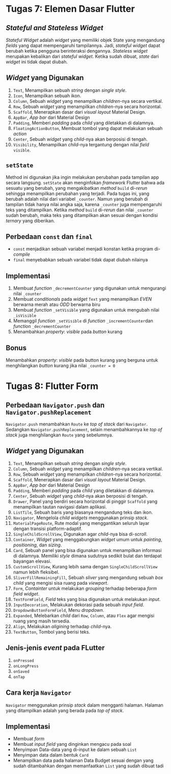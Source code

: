 # Tugas 7: Elemen Dasar Flutter

## *Stateful and Stateless Widget*

*Stateful Widget* adalah *widget* yang memiliki objek State yang mengandung *fields* yang dapat mempengaruhi tampilannya. Jadi, *stateful widget* dapat berubah ketika pengguna berinteraksi dengannya. 
*Stateless widget* merupakan kebalikan dari *stateful widget*. Ketika sudah dibuat, *state* dari *widget* ini tidak dapat diubah.

## *Widget* yang Digunakan

1. `Text`,
    Menampilkan sebuah *string* dengan *single style*.
2. `Icon`,
    Menampilkan sebuah ikon.
3. `Column`,
    Sebuah *widget* yang menampilkan *children*-nya secara vertikal.
4. `Row`,
    Sebuah *widget* yang menampilkan *children*-nya secara horizontal.
5. `Scaffold`,
    Menerapkan dasar dari *visual layout* Material Design.
6. `AppBar`,
    *App bar* dari Material Design
7. `Padding`,
    Memberi *padding* pada *child* yang diletakkan di dalamnya.
8. `FloatingActionButton`,
    Membuat tombol yang dapat melakukan sebuah *action*
9. `Center`,
    Sebuah *widget* yang *child*-nya akan berposisi di tengah.
10. `Visibility`,
    Menampilkan *child*-nya tergantung dengan nilai *field* `visible`.

## `setState`

Method ini digunakan jika ingin melakukan perubahan pada tampilan app secara langsung. `setState` akan menginfokan *framework* Flutter bahwa ada sesuatu yang berubah, yang mengakibatkan *method* `build` di-*rerun* sehingga menampilkan perubahan yang terjadi. Pada tugas ini, yang berubah adalah nilai dari variabel `_counter`. Namun yang berubah di tampilan tidak hanya nilai angka saja, karena `_counter` juga mempengaruhi teks yang ditampilkan. Ketika *method* `build` di-*rerun* dan nilai `_counter` sudah berubah, maka teks yang ditampilkan akan sesuai dengan kondisi *ternary* yang diberikan.

## Perbedaan `const` dan `final`

- `const` menjadikan sebuah variabel menjadi konstan ketika program di-*compile*
- `final` menyebabkan sebuah variabel tidak dapat diubah nilainya

## Implementasi

1. Membuat *function* `_decrementCounter` yang digunakan untuk mengurangi nilai `_counter`
2. Membuat *conditionals* pada *widget* `Text` yang menampilkan *EVEN* berwarna merah atau *ODD* berwarna biru
3. Membuat *function* `_setVisible` yang digunakan untuk mengubah nilai `_isVisible`
4. Memanggil *function* `_setVisible` di *function* `_incrementCounter`dan *function* `_decrementCounter`
5. Menambahkan *property*: *visible* pada *button* kurang

## Bonus

Menambahkan *property*: *visible* pada button kurang yang berguna untuk menghilangkan *button* kurang jika nilai `_counter = 0`

# Tugas 8: Flutter Form


##  Perbedaan `Navigator.push` dan `Navigator.pushReplacement`
`Navigator.push` menambahkan `Route` ke *top of stack* dari `Navigator`. Sedangkan `Navigator.pushReplacement`, selain menambahkannya ke *top of stack* juga menghilangkan `Route` yang sebelumnya.

##  *Widget* yang Digunakan
1. `Text`,
    Menampilkan sebuah *string* dengan *single style*.
2. `Column`,
    Sebuah *widget* yang menampilkan *children*-nya secara vertikal.
3. `Row`,
    Sebuah *widget* yang menampilkan *children*-nya secara horizontal.
4. `Scaffold`,
    Menerapkan dasar dari *visual layout* Material Design.
5. `AppBar`,
    *App bar* dari Material Design
6. `Padding`,
    Memberi *padding* pada *child* yang diletakkan di dalamnya.
7. `Center`,
    Sebuah *widget* yang *child*-nya akan berposisi di tengah.
8. `Drawer`,
    Panel yang berdiri secara horizontal di pinggir `Scaffold` yang menampilkan tautan navigasi dalam aplikasi.
9. `ListTile`,
    Sebuah baris yang biasanya mengandung teks dan ikon.
10. `Navigator`,
    Mengelola *child widgets* menggunakan prinsip *stack*.
11. `MaterialPageRoute`,
    Rute modal yang menggantikan seluruh layar dengan transisi platform-adaptif.
12. `SingleChildScrollView`,
    Digunakan agar *child*-nya bisa di-*scroll*.
13. `Container`,
    *Widget* yang menggabungkan *widget* umum untuk *painting*, *positioning*, dan *sizing*.
14. `Card`,
    Sebuah panel yang bisa digunakan untuk menampilkan informasi di dalamnya. Memiliki *style* dimana sudutnya sedikit bulat dan terdapat bayangan elevasi.
15. `CustomScrollView`,
    Kurang lebih sama dengan `SingleChildScrollView` namun lebih fleksibel.
16. `SliverFillRemainingFill`,
    Sebuah *sliver* yang mengandung sebuah *box child* yang mengisi sisa ruang pada *viewport*.
17. `Form`,
    *Containter* untuk melakukan *grouping* terhadap beberapa *form field widget*.
18. `TextFormField`,
    *Field* teks yang bisa digunakan untuk melakukan *input*.
19. `InputDecoration`,
    Melakukan dekorasi pada sebuah *input field*.
20. `DropdownButtonFormField`,
    Menu *dropdown*.
21. `Expanded`,
    Melebarkan *child* dari `Row`, `Column`, atau `Flex` agar mengisi ruang yang masih tersedia.
22. `Align`,
    Melakukan *aligining* terhadap *child*-nya.
23. `TextButton`,
    Tombol yang berisi teks.

##  Jenis-jenis *event* pada FLutter 
1.  `onPressed`
2.  `onLongPress`
3.  `onSaved`
4.  `onTap`

##  Cara kerja `Navigator`
`Navigator` menggunakan prinsip *stack* dalam mengganti halaman. Halaman yang ditampilkan adalah yang berada pada *top of stack*.

##  Implementasi
* Membuat *form*
* Membuat *input field* yang dinginkan mengacu pada soal
* Menyimpan Data-data yang di-input ke dalam sebuah `List`
* Menyimpan data dalam bentuk `Card`
* Menampilkan data pada halaman Data Budget sesuai dengan yang sudah ditambahkan dengan memanfaatkan `List` yang sudah dibuat tadi